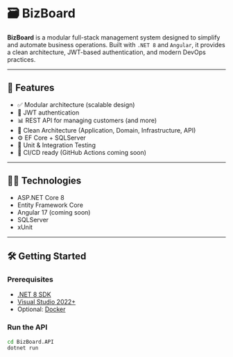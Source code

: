 # 🗃️ BizBoard

**BizBoard** is a modular full-stack management system designed to simplify and automate business operations. Built with `.NET 8` and `Angular`, it provides a clean architecture, JWT-based authentication, and modern DevOps practices.

---

## 🚀 Features

- ✅ Modular architecture (scalable design)
- 🔐 JWT authentication
- 📊 REST API for managing customers (and more)
- 🧱 Clean Architecture (Application, Domain, Infrastructure, API)
- ⚙️ EF Core + SQLServer
- 🧪 Unit & Integration Testing
- 🔄 CI/CD ready (GitHub Actions coming soon)

---

## 🧑‍💻 Technologies

- ASP.NET Core 8
- Entity Framework Core
- Angular 17 (coming soon)
- SQLServer
- xUnit

---

## 🛠️ Getting Started

### Prerequisites

- [.NET 8 SDK](https://dotnet.microsoft.com/en-us/download)
- [Visual Studio 2022+](https://visualstudio.microsoft.com/)
- Optional: [Docker](https://www.docker.com/)

### Run the API

```bash
cd BizBoard.API
dotnet run
